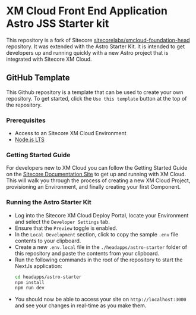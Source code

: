 # XM Cloud Front End Application Astro JSS Starter kit

This repository is a fork of Sitecore [sitecorelabs/xmcloud-foundation-head](https://github.com/sitecorelabs/xmcloud-foundation-head) repository. It was extended with the Astro Starter Kit.
It is intended to get developers up and running quickly with a new Astro project that is integrated with Sitecore XM Cloud.

## GitHub Template

This Github repository is a template that can be used to create your own repository. To get started, click the `Use this template` button at the top of the repository.

### Prerequisites

- Access to an Sitecore XM Cloud Environment
- [Node.js LTS](https://nodejs.org/en/)

### Getting Started Guide

For developers new to XM Cloud you can follow the Getting Started Guide on the [Sitecore Documentation Site](https://doc.sitecore.com/xmc) to get up and running with XM Cloud. This will walk you through the process of creating a new XM Cloud Project, provisioning an Environment, and finally creating your first Component.

### Running the Astro Starter Kit

- Log into the Sitecore XM Cloud Deploy Portal, locate your Environment and select the `Developer Settings` tab.
- Ensure that the `Preview` toggle is enabled.
- In the `Local Development` section, click to copy the sample `.env` file contents to your clipboard.
- Create a new `.env.local` file in the `./headapps/astro-starter` folder of this repository and paste the contents from your clipboard.
- Run the following commands in the root of the repository to start the NextJs application:
  ```bash
  cd headapps/astro-starter
  npm install
  npm run dev
  ```
- You should now be able to access your site on `http://localhost:3000` and see your changes in real-time as you make them.
